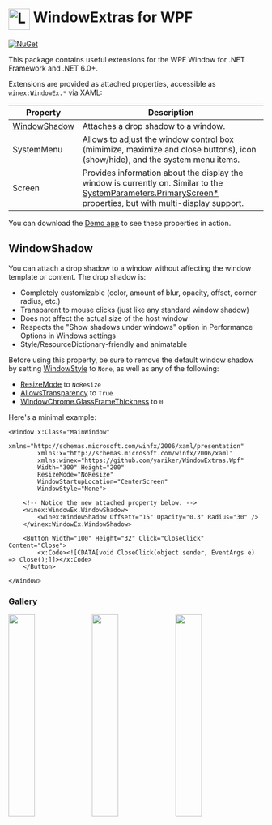 # <img src='src/WindowExtras.Wpf/Icon.png' alt='Logo' width='42' height='42' align='top' /> WindowExtras for WPF
<a href='https://www.nuget.org/packages/WindowExtras.Wpf' target='_blank'><img alt='NuGet' src='https://img.shields.io/nuget/v/WindowExtras.Wpf' /></a>

This package contains useful extensions for the WPF Window for .NET Framework and .NET 6.0+.

Extensions are provided as attached properties, accessible as `winex:WindowEx.*` via XAML:

| Property | Description |
| -------- | ----------- |
| [WindowShadow](#windowshadow) | Attaches a drop shadow to a window. |
| SystemMenu | Allows to adjust the window control box (mimimize, maximize and close buttons), icon (show/hide), and the system menu items. |
| Screen | Provides information about the display the window is currently on. Similar to the [SystemParameters.PrimaryScreen*](https://docs.microsoft.com/en-us/dotnet/api/system.windows.systemparameters#properties) properties, but with multi-display support. |

You can download the [Demo app](https://github.com/yariker/WindowExtras.Wpf/releases) to see these properties in action.

## WindowShadow

You can attach a drop shadow to a window without affecting the window template or content. The drop shadow is:
* Completely customizable (color, amount of blur, opacity, offset, corner radius, etc.)
* Transparent to mouse clicks (just like any standard window shadow)
* Does not affect the actual size of the host window
* Respects the "Show shadows under windows" option in Performance Options in Windows settings
* Style/ResourceDictionary-friendly and animatable

Before using this property, be sure to remove the default window shadow by setting
[WindowStyle](https://docs.microsoft.com/en-us/dotnet/api/system.windows.window.windowstyle) to `None`,
as well as any of the following:
* [ResizeMode](https://docs.microsoft.com/en-us/dotnet/api/system.windows.window.resizemode) to `NoResize`
* [AllowsTransparency](https://docs.microsoft.com/en-us/dotnet/api/system.windows.window.allowstransparency) to `True`
* [WindowChrome.GlassFrameThickness](https://docs.microsoft.com/en-us/dotnet/api/system.windows.shell.windowchrome.glassframecompletethickness) to `0`

Here's a minimal example:

```XAML
<Window x:Class="MainWindow"
        xmlns="http://schemas.microsoft.com/winfx/2006/xaml/presentation"
        xmlns:x="http://schemas.microsoft.com/winfx/2006/xaml"
        xmlns:winex="https://github.com/yariker/WindowExtras.Wpf"
        Width="300" Height="200"
        ResizeMode="NoResize"
        WindowStartupLocation="CenterScreen"
        WindowStyle="None">
    
    <!-- Notice the new attached property below. -->
    <winex:WindowEx.WindowShadow>
        <winex:WindowShadow OffsetY="15" Opacity="0.3" Radius="30" />
    </winex:WindowEx.WindowShadow>

    <Button Width="100" Height="32" Click="CloseClick" Content="Close">
        <x:Code><![CDATA[void CloseClick(object sender, EventArgs e) => Close();]]></x:Code>
    </Button>

</Window>
```

### Gallery

<p float='middle'>
  <img src='doc/Demo1.png' width='32%' />
  <img src='doc/Demo2.png' width='32%' />
  <img src='doc/Demo3.png' width='32%' />
</p>
